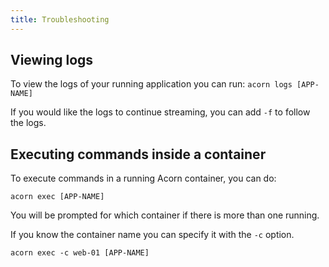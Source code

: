 ```yaml
---
title: Troubleshooting
---
```


## Viewing logs

To view the logs of your running application you can run:
`acorn logs [APP-NAME]`

If you would like the logs to continue streaming, you can add `-f` to follow the logs.

## Executing commands inside a container

To execute commands in a running Acorn container, you can do:

`acorn exec [APP-NAME]`

You will be prompted for which container if there is more than one running.

If you know the container name you can specify it with the `-c` option.

`acorn exec -c web-01 [APP-NAME]`
